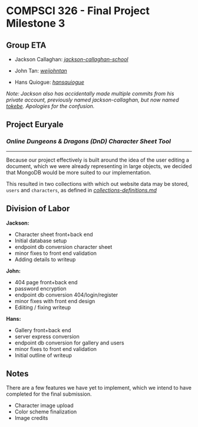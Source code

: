 # **COMPSCI 326 - Final Project Milestone 3**

## **Group ETA**

- Jackson Callaghan: *[jackson-callaghan-school](https://github.com/jackson-callaghan-school)*

- John Tan: *[weijohntan](https://github.com/weijohntan)*

- Hans Quiogue: *[hansquiogue](https://github.com/hansquiogue)*

*Note: Jackson also has accidentally made multiple commits from his private account, previously named jackson-callaghan, but now named [tokebe](https://github.com/tokebe). Apologies for the confusion.*

## **Project Euryale**

### *Online Dungeons & Dragons (DnD) Character Sheet Tool*

---

Because our project effectively is built around the idea of the user editing a document, which we were already representing in large objects, we decided that MongoDB would be more suited to our implementation.

This resulted in two collections with which out website data may be stored, `users` and `characters`, as defined in *[collections-definitions.md](collections-definitions.md)*

## Division of Labor

**Jackson:**

- Character sheet front+back end
- Initial database setup
- endpoint db conversion character sheet
- minor fixes to front end validation
- Adding details to writeup

**John:**

- 404 page front+back end
- password encryption
- endpoint db conversion 404/login/register
- minor fixes with front end design
- Ediiting / fixing writeup

**Hans:**

- Gallery front+back end
- server express conversion
- endpoint db conversion for gallery and users
- minor fixes to front end validation
- Initial outline of writeup

## Notes

There are a few features we have yet to implement, which we intend to have completed for the final submission.

- Character image upload
- Color scheme finalization
- Image credits
